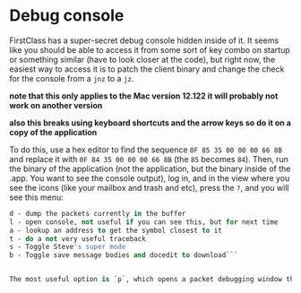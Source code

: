 # Debug console
FirstClass has a super-secret debug console hidden inside of it. It seems like you should be able to access it from some sort of key combo on startup or something similar (have to look closer at the code), but right now, the easiest way to access it is to patch the client binary and change the check for the console from a `jnz` to a `jz`. 


**note that this only applies to the Mac version 12.122 it will probably not work on another version**


**also this breaks using keyboard shortcuts and the arrow keys so do it on a copy of the application**


To do this, use a hex editor to find the sequence `0F 85 35 00 00 00 66 8B` and replace it with `0F 84 35 00 00 00 66 8B` (the `85` becomes `84`). Then, run the binary of the application (not the application, but the binary inside of the .app. You want to see the console output), log in, and in the view where you see the icons (like your mailbox and trash and etc), press the `?`, and you will see this menu:


```p - Packet Debug
d - dump the packets currently in the buffer
l - open console, not useful if you can see this, but for next time
a - lookup an address to get the symbol closest to it
t - do a not very useful traceback
s - Toggle Steve's super mode
b - Toggle save message bodies and docedit to download```


The most useful option is `p`, which opens a packet debugging window that shows you what packets are sent and received for different actions.